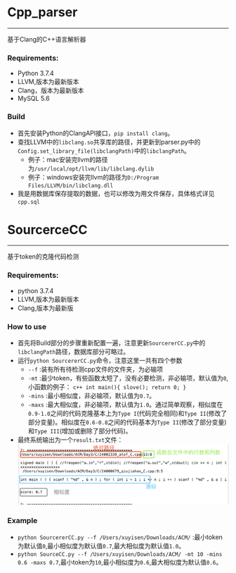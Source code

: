 # Cpp_parser

---

基于Clang的C++语言解析器

### Requirements:

* Python 3.7.4
* LLVM,版本为最新版本
* Clang，版本为最新版本
* MySQL 5.6

### Build

* 首先安装Python的ClangAPI接口，`pip install clang`。
* 查找LLVM中的`libclang.so`共享库的路径，并更新到parser.py中的`Config.set_library_file(libclangPath)`中的`libclangPath`。
	* 例子：mac安装完llvm的路径为`/usr/local/opt/llvm/lib/libclang.dylib`
	* 例子：windows安装完llvm的路径为`D:/Program Files/LLVM/bin/libclang.dll`
* 我是用数据库保存提取的数据，也可以修改为用文件保存，具体格式详见`cpp.sql`

# SourcerceCC 

---

基于token的克隆代码检测

### Requirements:

* python 3.7.4 
* LLVM,版本为最新版本
* Clang,版本为最新版

### How to use 

* 首先将Build部分的步骤重新配置一遍，注意更新`SourcererCC.py`中的`libclangPath`路径，数据库部分可略过。
* 运行`python SourcererCC.py`命令，注意这里一共有四个参数
	* `--f` :装有所有待检测cpp文件的文件夹，为必输项
	* `-mt` :最少token，有些函数太短了，没有必要检测，非必输项，默认值为`0`, 小函数的例子：
			```c++
			int main(){
				slove();
				return 0;
			}
			```
	* `-mins` :最小相似度，非必输项，默认值为`0.7`。
	* `-maxs` :最大相似度，非必输项，默认值为`1.0`。通过简单观察，相似度在`0.9-1.0`之间的代码克隆基本上为`Type I`(代码完全相同)和`Type II`(修改了部分变量)。相似度在`0.6-0.8`之间的代码基本为`Type II`(修改了部分变量)和`Type III`(增加或删除了部分代码)。
* 最终系统输出为一个`result.txt`文件：
	![图片描述](result.png)

### Example

* `python SourcererCC.py --f /Users/xuyisen/Downloads/ACM/` :最小token为默认值`0`,最小相似度为默认值`0.7`,最大相似度为默认值`1.0`。
* `python SourceCC.py --f /Users/xuyisen/Downloads/ACM/ -mt 10 -mins 0.6 -maxs 0.7`,最小token为`10`,最小相似度为`0.6`,最大相似度为默认值`0.6`。



